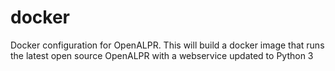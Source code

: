 # docker
Docker configuration for OpenALPR.  This will build a docker image that runs the latest open source OpenALPR with a webservice updated to Python 3
